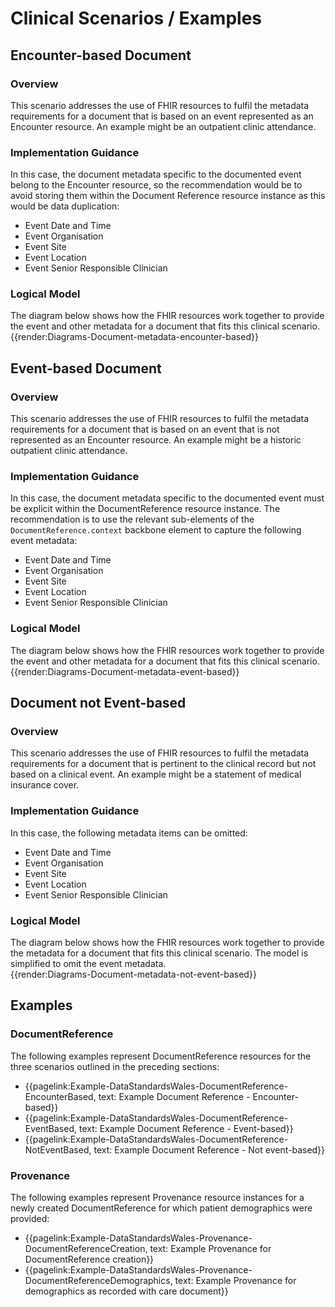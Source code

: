 # Clinical Scenarios / Examples
## Encounter-based Document
### Overview
This scenario addresses the use of FHIR resources to fulfil the metadata requirements for a document that is based on an event represented as an Encounter resource. An example might be an outpatient clinic attendance.

### Implementation Guidance
In this case, the document metadata specific to the documented event belong to the Encounter resource, so the recommendation would be to avoid storing them within the Document Reference resource instance as this would be data duplication:
- Event Date and Time
- Event Organisation
- Event Site
- Event Location
- Event Senior Responsible Clinician

### Logical Model
The diagram below shows how the FHIR resources work together to provide the event and other metadata for a document that fits this clinical scenario.
<br />
{{render:Diagrams-Document-metadata-encounter-based}}
<br />

## Event-based Document
### Overview
This scenario addresses the use of FHIR resources to fulfil the metadata requirements for a document that is based on an event that is not represented as an Encounter resource. An example might be a historic outpatient clinic attendance.

### Implementation Guidance
In this case, the document metadata specific to the documented event must be explicit within the DocumentReference resource instance. The recommendation is to use the relevant sub-elements of the `DocumentReference.context` backbone element to capture the following event metadata:
- Event Date and Time
- Event Organisation
- Event Site
- Event Location
- Event Senior Responsible Clinician

### Logical Model
The diagram below shows how the FHIR resources work together to provide the event and other metadata for a document that fits this clinical scenario.
<br />
{{render:Diagrams-Document-metadata-event-based}}
<br />

## Document not Event-based 
### Overview
This scenario addresses the use of FHIR resources to fulfil the metadata requirements for a document that is pertinent to the clinical record but not based on a clinical event. An example might be a statement of medical insurance cover.

### Implementation Guidance
In this case, the following metadata items can be omitted: 
- Event Date and Time
- Event Organisation
- Event Site
- Event Location
- Event Senior Responsible Clinician

### Logical Model
The diagram below shows how the FHIR resources work together to provide the metadata for a document that fits this clinical scenario. The model is simplified to omit the event metadata.
<br />
{{render:Diagrams-Document-metadata-not-event-based}}
<br />

## Examples
### DocumentReference
The following examples represent DocumentReference resources for the three scenarios outlined in the preceding sections:
* {{pagelink:Example-DataStandardsWales-DocumentReference-EncounterBased, text: Example Document Reference - Encounter-based}}
* {{pagelink:Example-DataStandardsWales-DocumentReference-EventBased, text: Example Document Reference - Event-based}}
* {{pagelink:Example-DataStandardsWales-DocumentReference-NotEventBased, text: Example Document Reference - Not event-based}}

### Provenance
The following examples represent Provenance resource instances for a newly created DocumentReference for which patient demographics were provided:
* {{pagelink:Example-DataStandardsWales-Provenance-DocumentReferenceCreation, text: Example Provenance for DocumentReference creation}}
* {{pagelink:Example-DataStandardsWales-Provenance-DocumentReferenceDemographics, text: Example Provenance for demographics as recorded with care document}}

<br />